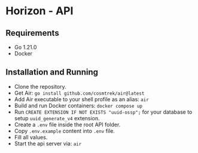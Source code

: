 # Horizon - API

## Requirements

- Go 1.21.0
- Docker

## Installation and Running

- Clone the repository.
- Get Air: `go install github.com/cosmtrek/air@latest`
- Add Air executable to your shell profile as an alias: `air`
- Build and run Docker containers: `docker compose up`
- Run `CREATE EXTENSION IF NOT EXISTS "uuid-ossp";` for your database to setup `uuid_generate_v4` extension.
- Create a `.env` file inside the root API folder.
- Copy `.env.example` content into `.env` file.
- Fill all values.
- Start the api server via: `air`
